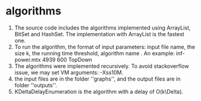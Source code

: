 # algorithms
1. The source code includes the algorithms implemented using ArrayList, BitSet and HashSet. The implementation with ArrayList is the fastest one.
2. To run the algorithm, the format of input parameters: input file name, the size k, the running time threshold, algorithm name . An example: inf-power.mtx 4939 600 TopDown
3. The algorithms were implemented recursively. To avoid stackoverflow issue, we may set VM arguments: -Xss10M. 
4. the input files are in the folder ''graphs'', and the output files are in folder ''outputs''.
5. KDeltaDelayEnumeration is the algorithm with a delay of O(k\Delta).
